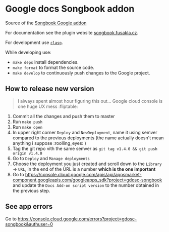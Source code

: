 # Google docs Songbook addon

Source of the [Songbook Google addon](https://workspace.google.com/marketplace/app/songbook/591739870688)

For documentation see the plugin website [songbook.fusakla.cz](https://songbook.fusakla.cz).

For development use [`clasp`](https://github.com/google/clasp).

While developing use:
 - `make deps` install dependencies.
 - `make format` to format the source code.
 - `make develop` to continuously push changes to the Google project.


## How to release new version
> I always spent almost hour figuring this out... Google cloud console is one huge UX mess :fliptable:

 1. Commit all the changes and push them to master
 1. Run `make push`
 1. Run `make open`
 1. In upper right corner `Deploy` and `NewDeployment`, name it using semver compared to the previous deployments (the name actually doesn't mean anything i suppose :roolling_eyes: )
 1. Tag the git repo vith the same semver as `git tag v1.4.0 && git push origin v1.4.0`
 1. Go to `Deploy` and `Manage deployments`
 1. Choose the deployment you just created and scroll down to the `Library` -> `URL`, in the end of the URL is a number **which is the one important**
 1. Go to https://console.cloud.google.com/apis/api/appsmarket-component.googleapis.com/googleapps_sdk?project=gdosc-songbook and update the `Docs Add-on script version` to the number obtained in the previous step.

## See app errors
Go to https://console.cloud.google.com/errors?project=gdosc-songbook&authuser=0
